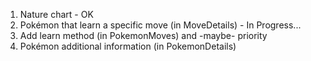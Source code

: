 1. Nature chart - OK
2. Pokémon that learn a specific move (in MoveDetails) - In Progress...
3. Add learn method (in PokemonMoves) and -maybe- priority
4. Pokémon additional information (in PokemonDetails)
